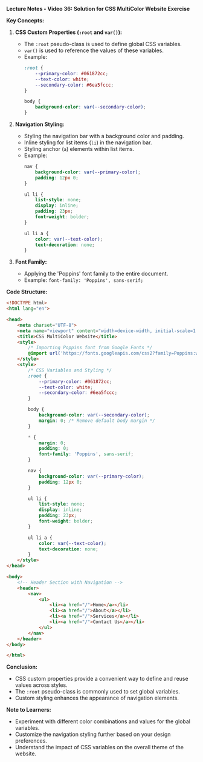 **Lecture Notes - Video 36: Solution for CSS MultiColor Website Exercise**

**Key Concepts:**

1. **CSS Custom Properties (`:root` and `var()`):**
   - The `:root` pseudo-class is used to define global CSS variables.
   - `var()` is used to reference the values of these variables.
   - Example:
     ```css
     :root {
         --primary-color: #061872cc;
         --text-color: white;
         --secondary-color: #6ea5fccc;
     }

     body {
         background-color: var(--secondary-color);
     }
     ```

2. **Navigation Styling:**
   - Styling the navigation bar with a background color and padding.
   - Inline styling for list items (`li`) in the navigation bar.
   - Styling anchor (`a`) elements within list items.
   - Example:
     ```css
     nav {
         background-color: var(--primary-color);
         padding: 12px 0;
     }

     ul li {
         list-style: none;
         display: inline;
         padding: 23px;
         font-weight: bolder;
     }

     ul li a {
         color: var(--text-color);
         text-decoration: none;
     }
     ```

3. **Font Family:**
   - Applying the 'Poppins' font family to the entire document.
   - Example: `font-family: 'Poppins', sans-serif;`

**Code Structure:**

```html
<!DOCTYPE html>
<html lang="en">

<head>
    <meta charset="UTF-8">
    <meta name="viewport" content="width=device-width, initial-scale=1.0">
    <title>CSS MultiColor Website</title>
    <style>
        /* Importing Poppins font from Google Fonts */
        @import url('https://fonts.googleapis.com/css2?family=Poppins:wght@300&display=swap');
    </style>
    <style>
        /* CSS Variables and Styling */
        :root {
            --primary-color: #061872cc;
            --text-color: white;
            --secondary-color: #6ea5fccc;
        }

        body {
            background-color: var(--secondary-color);
            margin: 0; /* Remove default body margin */
        }

        * {
            margin: 0;
            padding: 0;
            font-family: 'Poppins', sans-serif;
        }

        nav {
            background-color: var(--primary-color);
            padding: 12px 0;
        }

        ul li {
            list-style: none;
            display: inline;
            padding: 23px;
            font-weight: bolder;
        }

        ul li a {
            color: var(--text-color);
            text-decoration: none;
        }
    </style>
</head>

<body>
    <!-- Header Section with Navigation -->
    <header>
        <nav>
            <ul>
                <li><a href="/">Home</a></li>
                <li><a href="/">About</a></li>
                <li><a href="/">Services</a></li>
                <li><a href="/">Contact Us</a></li>
            </ul>
        </nav>
    </header>
</body>

</html>
```

**Conclusion:**
- CSS custom properties provide a convenient way to define and reuse values across styles.
- The `:root` pseudo-class is commonly used to set global variables.
- Custom styling enhances the appearance of navigation elements.

**Note to Learners:**
- Experiment with different color combinations and values for the global variables.
- Customize the navigation styling further based on your design preferences.
- Understand the impact of CSS variables on the overall theme of the website.
